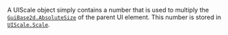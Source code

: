 A UIScale object simply contains a number that is used to multiply the
[`GuiBase2d.AbsoluteSize`](https://create.roblox.com/docs/reference/engine/classes/GuiBase2d#AbsoluteSize) of the parent UI element. This number is stored
in [`UIScale.Scale`](https://create.roblox.com/docs/reference/engine/classes/UIScale#Scale).